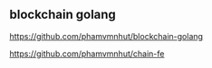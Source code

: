 ## blockchain golang

https://github.com/phamvmnhut/blockchain-golang   

https://github.com/phamvmnhut/chain-fe
